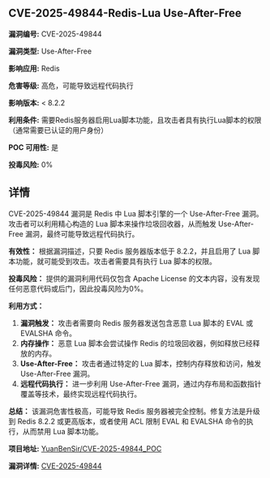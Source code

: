 ## CVE-2025-49844-Redis-Lua Use-After-Free

**漏洞编号:** CVE-2025-49844

**漏洞类型:** Use-After-Free

**影响应用:** Redis

**危害等级:** 高危，可能导致远程代码执行

**影响版本:** < 8.2.2

**利用条件:** 需要Redis服务器启用Lua脚本功能，且攻击者具有执行Lua脚本的权限（通常需要已认证的用户身份）

**POC 可用性:** 是

**投毒风险:** 0%

## 详情

CVE-2025-49844 漏洞是 Redis 中 Lua 脚本引擎的一个 Use-After-Free 漏洞。攻击者可以利用精心构造的 Lua 脚本来操作垃圾回收器，从而触发 Use-After-Free 漏洞，最终可能导致远程代码执行。

**有效性：**
根据漏洞描述，只要 Redis 服务器版本低于 8.2.2，并且启用了 Lua 脚本功能，就可能受到攻击。攻击者需要具有执行 Lua 脚本的权限。

**投毒风险：**
提供的漏洞利用代码仅包含 Apache License 的文本内容，没有发现任何恶意代码或后门，因此投毒风险为0%。

**利用方式：**
1.  **漏洞触发：** 攻击者需要向 Redis 服务器发送包含恶意 Lua 脚本的 EVAL 或 EVALSHA 命令。
2.  **内存操作：** 恶意 Lua 脚本会尝试操作 Redis 的垃圾回收器，例如释放已经释放的内存。
3.  **Use-After-Free：** 攻击者通过特定的 Lua 脚本，控制内存释放和访问，触发 Use-After-Free 漏洞。
4.  **远程代码执行：** 进一步利用 Use-After-Free 漏洞，通过内存布局和函数指针覆盖等技术，最终实现远程代码执行。

**总结：**
该漏洞危害性极高，可能导致 Redis 服务器被完全控制。修复方法是升级到 Redis 8.2.2 或更高版本，或者使用 ACL 限制 EVAL 和 EVALSHA 命令的执行，从而禁用 Lua 脚本功能。

**项目地址:** [YuanBenSir/CVE-2025-49844_POC](https://github.com/YuanBenSir/CVE-2025-49844_POC)

**漏洞详情:** [CVE-2025-49844](https://nvd.nist.gov/vuln/detail/CVE-2025-49844)